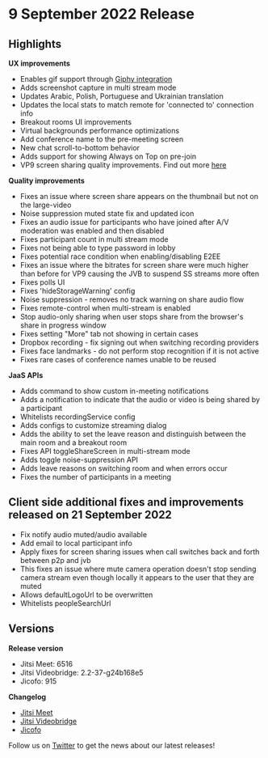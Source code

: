 # 9 September 2022 Release

## Highlights

**UX improvements**

* Enables gif support through [Giphy integration](https://jitsi.github.io/handbook/docs/dev-guide/dev-guide-configuration/#giphy)
* Adds screenshot capture in multi stream mode
* Updates Arabic, Polish, Portuguese and Ukrainian translation
* Updates the local stats to match remote for 'connected to' connection info
* Breakout rooms UI improvements
* Virtual backgrounds performance optimizations
* Add conference name to the pre-meeting screen
* New chat scroll-to-bottom behavior
* Adds support for showing Always on Top on pre-join
* VP9 screen sharing quality improvements. Find out more [here](https://github.com/jitsi/jitsi-videobridge/commit/b34462475292c74c36abc6e8b5097c98c3c3f39f)

**Quality improvements**

* Fixes an issue where screen share appears on the thumbnail but not on the large-video
* Noise suppression muted state fix and updated icon
* Fixes an audio issue for participants who have joined after A/V moderation was enabled and then disabled
* Fixes participant count in multi stream mode
* Fixes not being able to type password in lobby
* Fixes potential race condition when enabling/disabling E2EE
* Fixes an issue where the bitrates for screen share were much higher than before for VP9 causing the JVB to suspend SS streams more often
* Fixes polls UI
* Fixes 'hideStorageWarning' config
* Noise suppression - removes no track warning on share audio flow
* Fixes remote-control when multi-stream is enabled
* Stop audio-only sharing when user stops share from the browser's share in progress window
* Fixes setting "More" tab not showing in certain cases
* Dropbox recording - fix signing out when switching recording providers
* Fixes face landmarks - do not perform stop recognition if it is not active
* Fixes rare cases of conference names unable to be reused

**JaaS APIs**

* Adds command to show custom in-meeting notifications
* Adds a notification to indicate that the audio or video is being shared by a participant
* Whitelists recordingService config
* Adds configs to customize streaming dialog
* Adds the ability to set the leave reason and distinguish between the main room and a breakout room
* Fixеs API toggleShareScreen in multi-stream mode
* Adds toggle noise-suppression API
* Adds leave reasons on switching room and when errors occur
* Fixes the number of participants in a meeting

## Client side additional fixes and improvements released on 21 September 2022

* Fix notify audio muted/audio available
* Add email to local participant info
* Apply fixes for screen sharing issues when call switches back and forth between p2p and jvb
* This fixes an issue where mute camera operation doesn't stop sending camera stream even though locally it appears to the user that they are muted
* Allows defaultLogoUrl to be overwritten
* Whitelists peopleSearchUrl

## Versions

**Release version**

* Jitsi Meet: 6516
* Jitsi Videobridge: 2.2-37-g24b168e5
* Jicofo: 915

**Changelog**

* [Jitsi Meet](https://github.com/jitsi/jitsi-meet/compare/release-6380...release-6516)
* [Jitsi Videobridge](https://github.com/jitsi/jitsi-videobridge/compare/ade06bf8...24b168e5)
* [Jicofo](https://github.com/jitsi/jicofo/compare/910...915)

Follow us on [Twitter](https://twitter.com/JaaSOfficial) to get the news about our latest releases!
